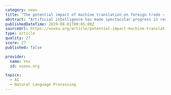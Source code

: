 ```yaml
---
category: news
title: "The potential impact of machine translation on foreign trade – caution, please"
abstract: "Artificial intelligence has made spectacular progress in recent years. One particular source of high expectations is automatic translation and whether it will finally bring about the long-predicted death of distance in trade. This column examines the ..."
publishedDateTime: 2019-08-01T00:05:00Z
sourceUrl: https://voxeu.org/article/potential-impact-machine-translation-foreign-trade
type: article
quality: 27
score: 27
published: false

provider:
  name: Vox
  id: voxeu.org

topics:
  - AI
  - Natural Language Processing
---
```

